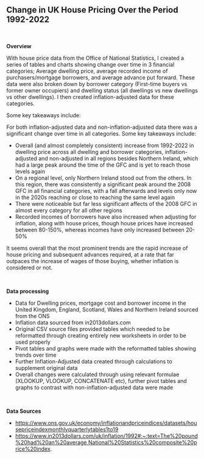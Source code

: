 
## Change in UK House Pricing Over the Period 1992-2022

&nbsp;

**Overview**

With house price data from the Office of National Statistics, I created a series of tables and charts showing change over time in 3 financial categories; Average dwelling price, average recorded income of purchasers/mortgage borrowers, and average advance put forward. These data were also broken down by borrower category (First-time buyers vs former owner occupiers) and dwelling status (all dwellings vs new dwellings vs other dwellings). I then created inflation-adjusted data for these categories. 

Some key takeaways include:

For both inflation-adjusted data and non-inflation-adjusted data there was a significant change over time in all categories. 
Some key takeaways include:

 - Overall (and almost completely consistent) increase from 1992-2022 in dwelling price across all dwelling and borrower categories, inflation-adjusted and non-adjusted in all regions besides Northern Ireland, which had a large peak around the time of the GFC and is yet to reach those levels again
 - On a regional level, only Northern Ireland stood out from the others. In this region, there was consistently a significant peak around the 2008 GFC in all financial categories, with a fall afterwards and levels only now in the 2020s reaching or close to reaching the same level again
 - There were noticeable but far less significant affects of the 2008 GFC in almost every category for all other regions
 - Recorded incomes of borrowers have also increased when adjusting for inflation, along with house prices, though house prices have increased between 80-150%, whereas incomes have only increased between 20-50%

It seems overall that the most prominent trends are the rapid increase of house pricing and subsequent advances required, at a rate that far outpaces the increase of wages of those buying, whether inflation is considered or not. 

&nbsp;

**Data processing**

 - Data for Dwelling prices, mortgage cost and borrower income in the United Kingdom, England, Scotland, Wales and Northern Ireland sourced from the ONS
 - Inflation data sourced from in2013dollars.com
 - Original CSV source files provided tables which needed to be reformatted through creating entirely new worksheets in order to be used properly
 - Pivot tables and graphs were made with the reformatted tables showing trends over time
 - Further Inflation-Adjusted data created through calculations to supplement original data 
 - Overall changes were calculated through using relevant formulae (XLOOKUP, VLOOKUP, CONCATENATE etc), further pivot tables and graphs to contrast with non-inflation-adjusted data were made

&nbsp;

**Data Sources**

 - https://www.ons.gov.uk/economy/inflationandpriceindices/datasets/housepriceindexmonthlyquarterlytables1to19
 - https://www.in2013dollars.com/uk/inflation/1992#:~:text=The%20pound%20had%20an%20average,National%20Statistics%20composite%20price%20index.

&nbsp;




   
